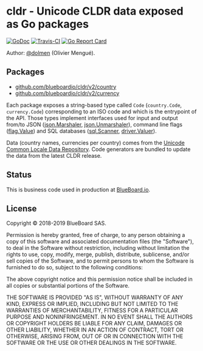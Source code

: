 # cldr - Unicode CLDR data exposed as Go packages

[![GoDoc](https://img.shields.io/badge/godoc-reference-blue.svg)](https://pkg.go.dev/github.com/blueboardio/cldr/v2?tab=subdirectories)
[![Travis-CI](https://api.travis-ci.org/blueboardio/cldr.svg?branch=master)](https://travis-ci.org/blueboardio/cldr)
[![Go Report Card](https://goreportcard.com/badge/github.com/blueboardio/cldr)](https://goreportcard.com/report/github.com/blueboardio/cldr)

Author: [@dolmen](https://github.com/dolmen)  (Olivier Mengué).

## Packages

* [github.com/blueboardio/cldr/v2/country](https://pkg.go.dev/github.com/blueboardio/cldr/v2/country?tab=doc)
* [github.com/blueboardio/cldr/v2/currency](https://pkg.go.dev/github.com/blueboardio/cldr/v2/currency?tab=doc)

Each package exposes a string-based type called `Code` (`country.Code`, `currency.Code`) corresponding to an ISO code and which is the entrypoint of the API. Those types implement interfaces used for input and output from/to
JSON ([json.Marshaler](https://golang.org/pkg/encoding/json/#Marshaler), [json.Unmarshaler](https://golang.org/pkg/encoding/json/#Unmarshaler)),
command line flags ([flag.Value](https://golang.org/pkg/flag/#Value)) and SQL databases
([sql.Scanner](https://golang.org/pkg/database/sql/#Scanner), [driver.Valuer](https://golang.org/pkg/database/sql/driver/#Valuer)).


Data (country names, currencies per country) comes from the [Unicode Common Locale Data Repository](http://cldr.unicode.org/index). Code generators are bundled to update the data from the latest CLDR release.

## Status

This is business code used in production at [BlueBoard.io](https://blueboard.io).

## License

Copyright © 2018-2019 BlueBoard SAS.

Permission is hereby granted, free of charge, to any person obtaining a copy
of this software and associated documentation files (the "Software"), to deal
in the Software without restriction, including without limitation the rights
to use, copy, modify, merge, publish, distribute, sublicense, and/or sell
copies of the Software, and to permit persons to whom the Software is
furnished to do so, subject to the following conditions:

The above copyright notice and this permission notice shall be included in
all copies or substantial portions of the Software.

THE SOFTWARE IS PROVIDED "AS IS", WITHOUT WARRANTY OF ANY KIND, EXPRESS OR
IMPLIED, INCLUDING BUT NOT LIMITED TO THE WARRANTIES OF MERCHANTABILITY,
FITNESS FOR A PARTICULAR PURPOSE AND NONINFRINGEMENT. IN NO EVENT SHALL THE
AUTHORS OR COPYRIGHT HOLDERS BE LIABLE FOR ANY CLAIM, DAMAGES OR OTHER
LIABILITY, WHETHER IN AN ACTION OF CONTRACT, TORT OR OTHERWISE, ARISING FROM,
OUT OF OR IN CONNECTION WITH THE SOFTWARE OR THE USE OR OTHER DEALINGS IN
THE SOFTWARE.
